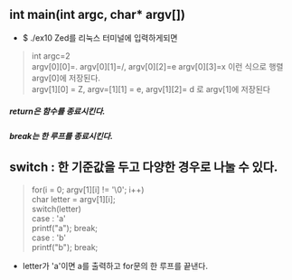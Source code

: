 ## int main(int argc, char* argv[])
- $ ./ex10 Zed를 리눅스 터미널에 입력하게되면
>
> int argc=2<br>
> argv[0][0]=. argv[0][1]=/, argv[0][2]=e argv[0][3]=x 이런 식으로 행렬 argv[0]에 저장된다.<br>
> argv[1][0] = Z, argv=[1][1] = e, argv[1][2]= d 로 argv[1]에 저장된다<br>

##### return은 함수를 종료시킨다.<br>
##### break는 한 루프를 종료시킨다.<br>

## switch : 한 기준값을 두고 다양한 경우로 나눌 수 있다.
>for(i = 0; argv[1][i] != '\0'; i++)<br>
>char letter = argv[1][i];<br>
>switch(letter)<br>
>case : 'a'<br>
>  printf("a"); break;<br>
>case : 'b'<br>
>  printf("b"); break;<br>
 
- letter가 'a'이면 a를 출력하고 for문의 한 루프를 끝낸다.
